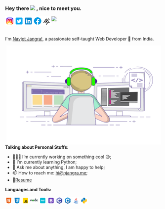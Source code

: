 ### Hey there <img src="https://media.giphy.com/media/hvRJCLFzcasrR4ia7z/giphy.gif" width="25px"> , nice to meet you.
<a href="https://www.instagram.com/injangra">
  <img align="left" alt="NJ-Insta" width="30px" src="https://raw.githubusercontent.com/imnjangra/imnjangra/main/assets/instagram.png" />
</a>
<a href="https://twitter.com/imnjangra">
  <img align="left" alt="NJ-Twitter" width="30px" src="https://raw.githubusercontent.com/imnjangra/imnjangra/main/assets/twitter.png" />
</a>
<a href="https://www.linkedin.com/in/imnjangra/">
  <img align="left" alt="NJ-LinkedIN" width="30px" src="https://raw.githubusercontent.com/imnjangra/imnjangra/main/assets/inkedin.png" />
</a>
<a href="https://www.facebook.com/imNavjotJangra/">
  <img align="left" alt="NJ-Facebook" width="30px" src="https://raw.githubusercontent.com/imnjangra/imnjangra/main/assets/facebook.png" />
</a>
<a href="https://njangra.me/">
  <img align="left" alt="NJ" width="30px" src="https://raw.githubusercontent.com/imnjangra/imnjangra/main/assets/njangra.png" />
</a>

![](https://visitor-badge.glitch.me/badge?page_id=imnjangra.imnjangra)

<br />

I'm [Navjot Jangra!](https://njangra.me/), a passionate self-taught Web Developer 🚀 from India.

  <img align="right" alt="GIF" src="https://raw.githubusercontent.com/imnjangra/imnjangra/main/assets/coding.gif?raw=true" width="500" height="320" />
  
**Talking about Personal Stuffs:**

- 👨🏽‍💻 I’m currently working on something cool :wink:;
- 🌱 I’m currently learning Python; 
- 💬 Ask me about anything, I am happy to help;
- 📫 How to reach me: [hi@njangra.me](mailto:hi@njangra.me);
- 📝[Resume](https://njangra.me/)

**Languages and Tools:**  

<code><img height="23" src="https://raw.githubusercontent.com/imnjangra/imnjangra/main/assets/html-5.png"></code>
<code><img height="23" src="https://raw.githubusercontent.com/imnjangra/imnjangra/main/assets/css3.png"></code>
<code><img height="23" src="https://raw.githubusercontent.com/imnjangra/imnjangra/main/assets/javascript.png"></code>
<code><img height="25" src="https://raw.githubusercontent.com/imnjangra/imnjangra/main/assets/nodejs.png"></code>
<code><img height="23" src="https://raw.githubusercontent.com/imnjangra/imnjangra/main/assets/php.png"></code>
<code><img height="23" src="https://raw.githubusercontent.com/imnjangra/imnjangra/main/assets/bootstrap.png"></code>
<code><img height="23" src="https://raw.githubusercontent.com/imnjangra/imnjangra/main/assets/c-programming.png"></code>
<code><img height="23" src="https://raw.githubusercontent.com/imnjangra/imnjangra/main/assets/c++.png"></code>
<code><img height="23" src="https://raw.githubusercontent.com/imnjangra/imnjangra/main/assets/java.png"></code>
<code><img height="23" src="https://raw.githubusercontent.com/imnjangra/imnjangra/main/assets/python.png"></code>



